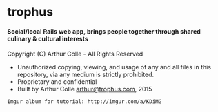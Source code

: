 # trophus

#### Social/local Rails web app, brings people together through shared culinary & cultural interests

Copyright (C) Arthur Colle - All Rights Reserved
 * Unauthorized copying, viewing, and usage of any and all files in this repository, via any medium is strictly prohibited.
 * Proprietary and confidential
 * Built by Arthur Colle <arthur@trophus.com>, 2015

```
Imgur album for tutorial: http://imgur.com/a/KDiMG
```